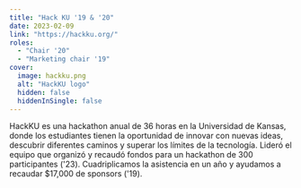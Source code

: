 ```yaml
---
title: "Hack KU '19 & '20"
date: 2023-02-09
link: "https://hackku.org/"
roles:
  - "Chair '20"
  - "Marketing chair '19"
cover:
  image: hackku.png
  alt: "HackKU logo"
  hidden: false
  hiddenInSingle: false
---
```


HackKU es una hackathon anual de 36 horas en la Universidad de Kansas, donde los estudiantes tienen la oportunidad de innovar con nuevas ideas, descubrir diferentes caminos y superar los límites de la tecnología. Lideró el equipo que organizó y recaudó fondos para un hackathon de 300 participantes ('23). Cuadriplicamos la asistencia en un año y ayudamos a recaudar $17,000 de sponsors ('19).
